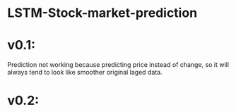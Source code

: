 # LSTM-Stock-market-prediction

# v0.1: 
Prediction not working because predicting price instead of change, so it will always tend to look like smoother original laged data.

# v0.2:
